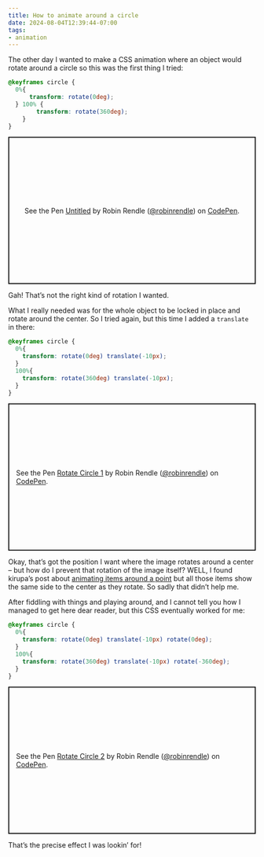 ```yaml
---
title: How to animate around a circle
date: 2024-08-04T12:39:44-07:00
tags:
- animation
---
```


The other day I wanted to make a CSS animation where an object would rotate around a circle so this was the first thing I tried:

```css
@keyframes circle {
  0%{
	  transform: rotate(0deg);
  } 100% {
		transform: rotate(360deg);
	}
}
```

<p class="codepen" data-height="300" data-default-tab="result" data-slug-hash="eYwWLog" data-pen-title="Untitled" data-user="robinrendle" data-token="7b14202a846b3480715218f43ddb696e" style="height: 300px; box-sizing: border-box; display: flex; align-items: center; justify-content: center; border: 2px solid; margin: 1em 0; padding: 1em;">
  <span>See the Pen <a href="https://codepen.io/robinrendle/pen/eYwWLog/7b14202a846b3480715218f43ddb696e">
  Untitled</a> by Robin Rendle (<a href="https://codepen.io/robinrendle">@robinrendle</a>)
  on <a href="https://codepen.io">CodePen</a>.</span>
</p>

Gah! That’s not the right kind of rotation I wanted.

What I really needed was for the whole object to be locked in place and rotate around the center. So I tried again, but this time I added a `translate` in there:

```css
@keyframes circle {
  0%{
    transform: rotate(0deg) translate(-10px);
  }
  100%{
    transform: rotate(360deg) translate(-10px);
  }
}
```

<p class="codepen" data-height="300" data-default-tab="result" data-slug-hash="oNrWPOd" data-pen-title="Rotate Circle 1" data-user="robinrendle" data-token="542a7ec324b4e2f7bec146070718c187" style="height: 300px; box-sizing: border-box; display: flex; align-items: center; justify-content: center; border: 2px solid; margin: 1em 0; padding: 1em;">
  <span>See the Pen <a href="https://codepen.io/robinrendle/pen/oNrWPOd/542a7ec324b4e2f7bec146070718c187">
  Rotate Circle 1</a> by Robin Rendle (<a href="https://codepen.io/robinrendle">@robinrendle</a>)
  on <a href="https://codepen.io">CodePen</a>.</span>
</p>

Okay, that’s got the position I want where the image rotates around a center – but how do I prevent that rotation of the image itself? WELL, I found kirupa’s post about [animating items around a point](https://www.kirupa.com/animations/rotating_items_around_a_point.htm) but all those items show the same side to the center as they rotate. So sadly that didn’t help me.

After fiddling with things and playing around, and I cannot tell you how I managed to get here dear reader, but this CSS eventually worked for me:

```css
@keyframes circle {
  0%{
    transform: rotate(0deg) translate(-10px) rotate(0deg);
  }
  100%{
    transform: rotate(360deg) translate(-10px) rotate(-360deg);
  }
}
```

<p class="codepen" data-height="300" data-default-tab="result" data-slug-hash="ZEdKMNB" data-pen-title="Rotate Circle 2" data-user="robinrendle" data-token="9f4ad69d9e9c58bc0c9de2c462ae3c29" style="height: 300px; box-sizing: border-box; display: flex; align-items: center; justify-content: center; border: 2px solid; margin: 1em 0; padding: 1em;">
  <span>See the Pen <a href="https://codepen.io/robinrendle/pen/ZEdKMNB/9f4ad69d9e9c58bc0c9de2c462ae3c29">
  Rotate Circle 2</a> by Robin Rendle (<a href="https://codepen.io/robinrendle">@robinrendle</a>)
  on <a href="https://codepen.io">CodePen</a>.</span>
</p>
<script async src="https://cpwebassets.codepen.io/assets/embed/ei.js"></script>

That’s the precise effect I was lookin’ for!
